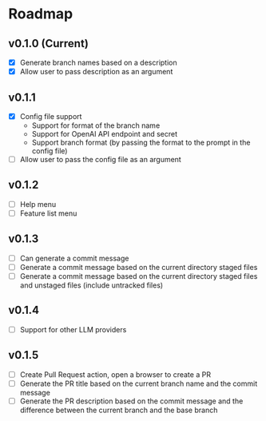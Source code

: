 # Roadmap

## v0.1.0 (Current)

- [x] Generate branch names based on a description
- [x] Allow user to pass description as an argument

## v0.1.1

- [x] Config file support
  - Support for format of the branch name
  - Support for OpenAI API endpoint and secret
  - Support branch format (by passing the format to the prompt in the config file)
- [ ] Allow user to pass the config file as an argument

## v0.1.2

- [ ] Help menu
- [ ] Feature list menu

## v0.1.3

- [ ] Can generate a commit message
- [ ] Generate a commit message based on the current directory staged files
- [ ] Generate a commit message based on the current directory staged files and unstaged files (include untracked files)

## v0.1.4

- [ ] Support for other LLM providers

## v0.1.5

- [ ] Create Pull Request action, open a browser to create a PR
- [ ] Generate the PR title based on the current branch name and the commit message
- [ ] Generate the PR description based on the commit message and the difference between the current branch and the base branch
